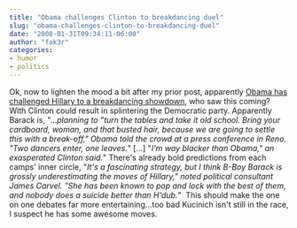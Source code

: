 ```yaml
---
title: "Obama challenges Clinton to breakdancing duel"
slug: "obama-challenges-clinton-to-breakdancing-duel"
date: "2008-01-31T09:34:11-06:00"
author: "fak3r"
categories:
- humor
- politics
---
```




Ok, now to lighten the mood a bit after my prior post, apparently [Obama has challenged Hillary to a breakdancing showdown](http://www.crystalair.com/content.php?id=0R200801009), who saw this coming?  With Clinton could result in splintering the Democratic party. Apparently Barack is, "..._planning to "turn the tables and take it old school. Bring your cardboard, woman, and that busted hair, because we are going to settle this with a break-off," Obama told the crowd at a press conference in Reno. "Two dancers enter, one leaves._" [...] "_I'm way blacker than Obama," an exasperated Clinton said._" There's already bold predictions from each camps' inner circle, "_It's a fascinating strategy, but I think B-Boy Barack is grossly underestimating the moves of Hillary," noted political consultant James Carvel. "She has been known to pop and lock with the best of them, and nobody does a suicide better than H'dub._"  This should make the one on one debates far more entertaining...too bad Kucinich isn't still in the race, I suspect he has some awesome moves.
